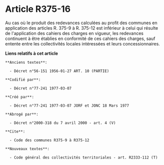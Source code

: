# Article R375-16

Au cas où le produit des redevances calculées au profit des communes en application des articles R. 375-9 à R. 375-12 est
inférieur à celui qui résulte de l'application des cahiers des charges en vigueur, les redevances continuent à être établies
en conformité de ces cahiers des charges, sauf entente entre les collectivités locales intéressées et leurs concessionnaires.

**Liens relatifs à cet article**

	**Anciens textes**:

	  - Décret n°56-151 1956-01-27 ART. 10 (PARTIE)

	**Codifié par**:

	  - Décret n°77-241 1977-03-07

	**Créé par**:

	  - Décret n°77-241 1977-03-07 JORF et JONC 18 Mars 1977

	**Abrogé par**:

	  - Décret n°2000-318 du 7 avril 2000 - art. 4 (V)

	**Cite**:

	  - Code des communes R375-9 à R375-12

	**Nouveaux textes**:

	  - Code général des collectivités territoriales - art. R2333-112 (T)
